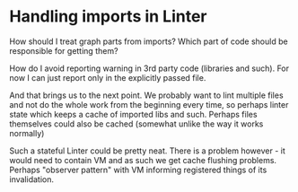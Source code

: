 # Handling imports in Linter

How should I treat graph parts from imports? Which part of code should be responsible for getting them?

How do I avoid reporting warning in 3rd party code (libraries and such).
For now I can just report only in the explicitly passed file.

And that brings us to the next point. We probably want to lint multiple files and not do the whole
work from the beginning every time, so perhaps linter state which keeps a cache of imported libs and such.
Perhaps files themselves could also be cached (somewhat unlike the way it works normally)

Such a stateful Linter could be pretty neat. There is a problem however - it would need to contain VM
and as such we get cache flushing problems. Perhaps "observer pattern" with VM informing registered things of its invalidation.
